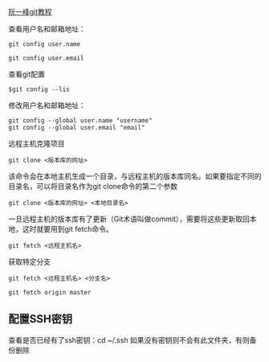 [阮一峰git教程](http://www.ruanyifeng.com/blog/2014/06/git_remote.html )

查看用户名和邮箱地址：
~~~
git config user.name

git config user.email
~~~
查看git配置

```
$git config --lis

```

修改用户名和邮箱地址：
~~~
git config --global user.name "username"
git config --global user.email "email"
~~~

远程主机克隆项目
~~~
git clone <版本库的网址>
~~~
该命令会在本地主机生成一个目录，与远程主机的版本库同名。如果要指定不同的目录名，可以将目录名作为git clone命令的第二个参数
~~~
git clone <版本库的网址> <本地目录名>
~~~

一旦远程主机的版本库有了更新（Git术语叫做commit），需要将这些更新取回本地，这时就要用到git fetch命令。
```
git fetch <远程主机名>
```
获取特定分支

```
git fetch <远程主机名> <分支名>

git fetch origin master
```


## 配置SSH密钥
查看是否已经有了ssh密钥：cd ~/.ssh
如果没有密钥则不会有此文件夹，有则备份删除




